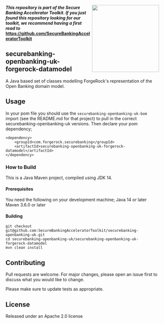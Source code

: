[<img src="https://raw.githubusercontent.com/ForgeRock/forgerock-logo-dev/master/Logo-fr-dev.png" align="right" width="220px"/>](https://developer.forgerock.com/)

**_This repository is part of the Secure Banking Accelerator Toolkit. If you just found this repository looking for our 
toolkit, we recommend having a first read to_ https://github.com/SecureBankingAcceleratorToolkit**

## securebanking-openbanking-uk-forgerock-datamodel

A Java based set of classes modelling ForgeRock's representation of the Open Banking domain model.

## Usage

In your pom file you should use the `securebanking-openbanking-uk-bom` import (see the README.md for that project) to pull in the correct securebanking-openbanking-uk versions. Then declare your pom dependency;

```
<dependency>
    <groupId>com.forgerock.securebanking</groupId>
    <artifactId>securebanking-openbanking-uk-forgerock-datamodel</artifactId>
</dependency>

```

### How to Build

This is a Java Maven project, compiled using JDK 14. 

#### Prerequisites

You need the following on your development machine;
Java 14 or later
Maven 3.6.0 or later

#### Building

```
git checkout git@github.com:SecureBankingAcceleratorToolkit/securebanking-openbanking-uk.git
cd securebanking-openbanking-uk/securebanking-openbanking-uk-forgerock-datamodel
mvn clean install
```

## Contributing

Pull requests are welcome. For major changes, please open an issue first to discuss what you would like to change.

Please make sure to update tests as appropriate.

## License 

Released under an Apache 2.0 license